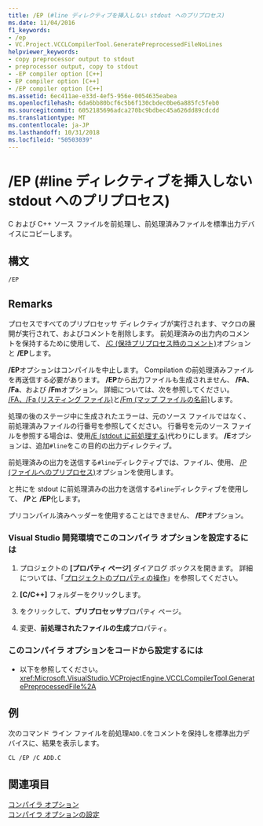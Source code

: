 ```yaml
---
title: /EP (#line ディレクティブを挿入しない stdout へのプリプロセス)
ms.date: 11/04/2016
f1_keywords:
- /ep
- VC.Project.VCCLCompilerTool.GeneratePreprocessedFileNoLines
helpviewer_keywords:
- copy preprocessor output to stdout
- preprocessor output, copy to stdout
- -EP compiler option [C++]
- EP compiler option [C++]
- /EP compiler option [C++]
ms.assetid: 6ec411ae-e33d-4ef5-956e-0054635eabea
ms.openlocfilehash: 6da6bb80bcf6c5b6f130cbdec0be6a885fc5feb0
ms.sourcegitcommit: 6052185696adca270bc9bdbec45a626dd89cdcdd
ms.translationtype: MT
ms.contentlocale: ja-JP
ms.lasthandoff: 10/31/2018
ms.locfileid: "50503039"
---
```

# <a name="ep-preprocess-to-stdout-without-line-directives"></a>/EP (#line ディレクティブを挿入しない stdout へのプリプロセス)

C および C++ ソース ファイルを前処理し、前処理済みファイルを標準出力デバイスにコピーします。

## <a name="syntax"></a>構文

```
/EP
```

## <a name="remarks"></a>Remarks

プロセスですべてのプリプロセッサ ディレクティブが実行されます、マクロの展開が実行されて、およびコメントを削除します。 前処理済みの出力内のコメントを保持するために使用して、 [/C (保持プリプロセス時のコメント)](../../build/reference/c-preserve-comments-during-preprocessing.md)オプションと **/EP**します。

**/EP**オプションはコンパイルを中止します。 Compilation の前処理済みファイルを再送信する必要があります。 **/EP**から出力ファイルも生成されません、 **/FA**、 **/Fa**、および **/Fm**オプション。 詳細については、次を参照してください。 [/FA、/Fa (リスティング ファイル)](../../build/reference/fa-fa-listing-file.md)と[/Fm (マップ ファイルの名前)](../../build/reference/fm-name-mapfile.md)します。

処理の後のステージ中に生成されたエラーは、元のソース ファイルではなく、前処理済みファイルの行番号を参照してください。 行番号を元のソース ファイルを参照する場合は、使用[/E (stdout に前処理する)](../../build/reference/e-preprocess-to-stdout.md)代わりにします。 **/E**オプションは、追加`#line`をこの目的の出力ディレクティブ。

前処理済みの出力を送信する`#line`ディレクティブでは、ファイル、使用、 [/P (ファイルへのプリプロセス)](../../build/reference/p-preprocess-to-a-file.md)オプションを使用します。

と共にを stdout に前処理済みの出力を送信する`#line`ディレクティブを使用して、 **/P**と **/EP**化します。

プリコンパイル済みヘッダーを使用することはできません、 **/EP**オプション。

### <a name="to-set-this-compiler-option-in-the-visual-studio-development-environment"></a>Visual Studio 開発環境でこのコンパイラ オプションを設定するには

1. プロジェクトの **[プロパティ ページ]** ダイアログ ボックスを開きます。 詳細については、「[プロジェクトのプロパティの操作](../../ide/working-with-project-properties.md)」を参照してください。

1. **[C/C++]** フォルダーをクリックします。

1. をクリックして、**プリプロセッサ**プロパティ ページ。

1. 変更、**前処理されたファイルの生成**プロパティ。

### <a name="to-set-this-compiler-option-programmatically"></a>このコンパイラ オプションをコードから設定するには

- 以下を参照してください。<xref:Microsoft.VisualStudio.VCProjectEngine.VCCLCompilerTool.GeneratePreprocessedFile%2A>

## <a name="example"></a>例

次のコマンド ライン ファイルを前処理`ADD.C`をコメントを保持しを標準出力デバイスに、結果を表示します。

```
CL /EP /C ADD.C
```

## <a name="see-also"></a>関連項目

[コンパイラ オプション](../../build/reference/compiler-options.md)<br/>
[コンパイラ オプションの設定](../../build/reference/setting-compiler-options.md)